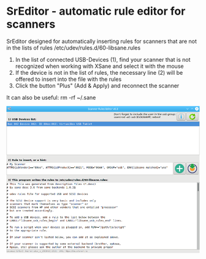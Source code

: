 # SrEditor - automatic rule editor for scanners
SrEditor designed for automatically inserting rules for scanners that are not in the lists of rules /etc/udev/rules.d/60-libsane.rules

1. In the list of connected USB-Devices (1), find your scanner that is not recognized when working with XSane and select it with the mouse
2. If the device is not in the list of rules, the necessary line (2) will be offered to insert into the file with the rules
3. Click the button "Plus" (Add & Apply) and reconnect the scanner

It can also be useful: rm -rf ~/.sane

![](https://github.com/AKotov-dev/sreditor/blob/main/ScreenShot.png)

